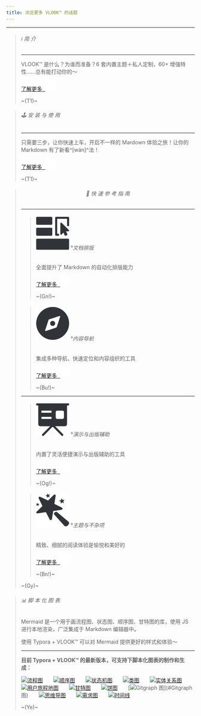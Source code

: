 ```yaml
---
title: 浏览更多 VLOOK™ 的话题
---
```




---

> ###### ℹ️ 简 介
>
> ---
>
> VLOOK™ 是什么？为谁而准备？6 套内置主题＋私人定制，60+ 增强特性……总有能打动你的～
>
> [<kbd>了解更多 ![](pic/icon-forward.svg?fill=text#icon)</kbd>](index.md)
>
> ~(T1)~

> ###### 🕹 安 装 与 使 用
>
> ---
>
> 只需要三步，让你快速上车，开启不一样的 Mardown 体验之旅！让你的 Markdown 有了新看^[wán]^法！
>
> [<kbd>了解更多 ![](pic/icon-forward.svg?fill=text#icon)</kbd>](index.md#安装与使用)
>
> ~(T1)~



> ###### <center>🎯 快 速 参 考 指 南</center>
>
> ---
>
> > ###### ![](pic/qico-types-light.svg?fill=text#icon) °文档排版
> >
> > 全面提升了 Markdown 的自动化排版能力
> >
> > [<kbd>了解更多 ![](pic/icon-forward.svg?fill=text#icon)</kbd>](guide.md#快速入坑°文档排版)
> >
> > ~(Gn!)~
> 
> > ###### ![](pic/qico-nav-light.svg?fill=text#icon) °内容导航
> >
> > 集成多种导航、快速定位和内容组织的工具
> >
> > [<kbd>了解更多 ![](pic/icon-forward.svg?fill=text#icon)</kbd>](guide2.md#快速入坑°内容导航)
> >
> > ~(Bu!)~
> 
> ---
> 
> > ###### ![](pic/qico-pres-light.svg?fill=text#icon) °演示与出版辅助
> >
> > 内置了灵活便捷演示与出版辅助的工具
> >
> > [<kbd>了解更多 ![](pic/icon-forward.svg?fill=text#icon)</kbd>](guide2.md#快速入坑°演示与出版辅助)
> >
> > ~(Og!)~
> 
> > ###### ![](pic/qico-theme-light.svg?fill=text#icon) °主题与不杂项
> >
> > 精致、细腻的阅读体验是愉悦和美好的
> >
> > [<kbd>了解更多 ![](pic/icon-forward.svg?fill=text#icon)</kbd>](guide2.md#快速入坑°主题与不杂项)
> >
> > ~(Bn!)~
>>
> ~(Gy)~



> ###### 📊 脚 本 化 图 表
>
> Mermaid 是一个用于画流程图、状态图、顺序图、甘特图的库，使用 JS 进行本地渲染，广泛集成于 Markdown 编辑器中。
>
> 使用 Typora + VLOOK™ 可以对 Mermaid 提供更好的样式和体验～
>
> ---
>
> **目前 Typora + VLOOK™ 的最新版本，可支持下脚本化图表的制作和生成：**
>
> [![流程图](https://madmaxchow.gitee.io/vlookres/pic/dg-flowcharts.png?inline=true&srcset=@2x&darksrc=invert#frame)](#流程图)　　[![顺序图](https://madmaxchow.gitee.io/vlookres/pic/dg-seq.png?inline=true&srcset=@2x&darksrc=invert#frame)](#顺序图)　　[![状态机图](https://madmaxchow.gitee.io/vlookres/pic/dg-state.png?inline=true&srcset=@2x&darksrc=invert#frame)](#状态机图)　　[![类图](https://madmaxchow.gitee.io/vlookres/pic/dg-class.png?inline=true&srcset=@2x&darksrc=invert#frame)](#类图)　　[![实体关系图](https://madmaxchow.gitee.io/vlookres/pic/dg-er.png?inline=true&srcset=@2x&darksrc=invert#frame)](#实体关系图)　　[![用户旅程地图](https://madmaxchow.gitee.io/vlookres/pic/dg-uj.png?inline=true&srcset=@2x&darksrc=invert#frame)](#用户旅程地图)　　[![甘特图](https://madmaxchow.gitee.io/vlookres/pic/dg-gantt.png?inline=true&srcset=@2x&darksrc=invert#frame)](#甘特图)　　[![饼图](https://madmaxchow.gitee.io/vlookres/pic/dg-pie.png?inline=true&srcset=@2x&darksrc=invert#frame)](#饼图)　　[![Gitgraph 图](https://madmaxchow.gitee.io/vlookres/pic/dg-gitgraph.png?inline=true&srcset=@2x&darksrc=invert#frame)](#Gitgraph 图)　　[![思维导图](https://madmaxchow.gitee.io/vlookres/pic/dg-mindmap.png?inline=true&srcset=@2x&darksrc=invert#frame)](#思维导图)　　[![需求图](https://madmaxchow.gitee.io/vlookres/pic/dg-req.png?inline=true&srcset=@2x&darksrc=invert#frame)](#需求图)　　[![时间线](https://madmaxchow.gitee.io/vlookres/pic/dg-timeline.png?inline=true&srcset=@2x&darksrc=invert#frame)](#时间线)
>
> ~(Ye)~
